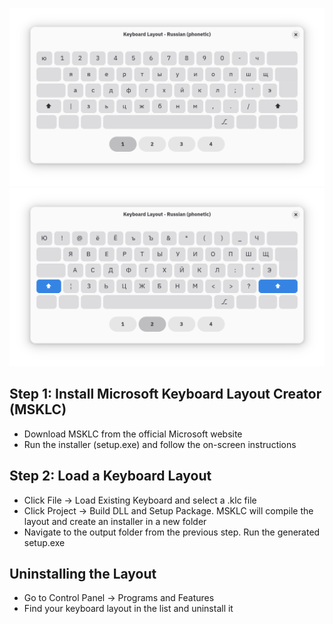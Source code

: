 ![base](base.png)
![shift](shift.png)

## Step 1: Install Microsoft Keyboard Layout Creator (MSKLC)
- Download MSKLC from the official Microsoft website
- Run the installer (setup.exe) and follow the on-screen instructions

## Step 2: Load a Keyboard Layout
- Click File → Load Existing Keyboard and select a .klc file
- Click Project → Build DLL and Setup Package. MSKLC will compile the layout and create an installer in a new folder
- Navigate to the output folder from the previous step. Run the generated setup.exe

## Uninstalling the Layout
- Go to Control Panel → Programs and Features
- Find your keyboard layout in the list and uninstall it
